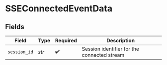 # SSEConnectedEventData


## Fields

| Field                                       | Type                                        | Required                                    | Description                                 |
| ------------------------------------------- | ------------------------------------------- | ------------------------------------------- | ------------------------------------------- |
| `session_id`                                | *str*                                       | :heavy_check_mark:                          | Session identifier for the connected stream |